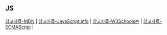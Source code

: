 JS
---
[참고자료-MDN](https://developer.mozilla.org/ko/docs/Web/JavaScript) |
[참고자료-JavaScript.info](https://ko.javascript.info/) |
[참고자료-W3Schools는](https://www.w3schools.com/js/) |
[참고자료-ECMAScript](https://www.ecma-international.org/ecma-262/) |

